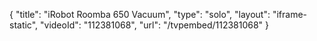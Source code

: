{
    "title": "iRobot Roomba 650 Vacuum",
    "type": "solo",
    "layout": "iframe-static",
    "videoId": "112381068",
    "url": "\/tvpembed\/112381068"
}